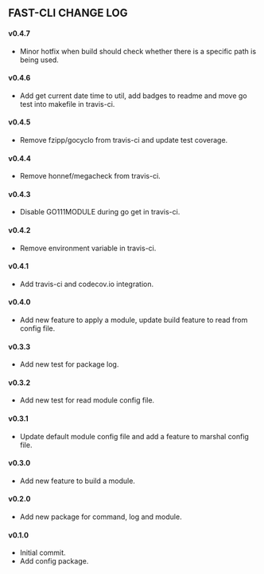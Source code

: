 FAST-CLI CHANGE LOG
-------------------

#### v0.4.7

- Minor hotfix when build should check whether there is a specific path is being used.

#### v0.4.6

- Add get current date time to util, add badges to readme and move go test into makefile in travis-ci.

#### v0.4.5

- Remove fzipp/gocyclo from travis-ci and update test coverage.

#### v0.4.4

- Remove honnef/megacheck from travis-ci.

#### v0.4.3

- Disable GO111MODULE during go get in travis-ci.

#### v0.4.2

- Remove environment variable in travis-ci.

#### v0.4.1

- Add travis-ci and codecov.io integration.

#### v0.4.0

- Add new feature to apply a module, update build feature to read from config file.

#### v0.3.3

- Add new test for package log.

#### v0.3.2

- Add new test for read module config file.

#### v0.3.1

- Update default module config file and add a feature to marshal config file.

#### v0.3.0

- Add new feature to build a module.

#### v0.2.0

- Add new package for command, log and module.

#### v0.1.0

- Initial commit.
- Add config package.